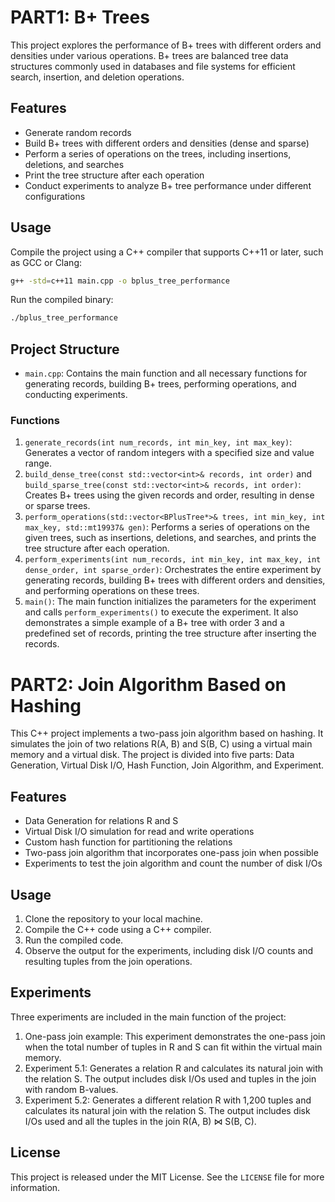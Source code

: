 # PART1: B+ Trees

This project explores the performance of B+ trees with different orders and densities under various operations. B+ trees are balanced tree data structures commonly used in databases and file systems for efficient search, insertion, and deletion operations.

## Features

- Generate random records
- Build B+ trees with different orders and densities (dense and sparse)
- Perform a series of operations on the trees, including insertions, deletions, and searches
- Print the tree structure after each operation
- Conduct experiments to analyze B+ tree performance under different configurations

## Usage

Compile the project using a C++ compiler that supports C++11 or later, such as GCC or Clang:

```bash
g++ -std=c++11 main.cpp -o bplus_tree_performance
```

Run the compiled binary:

```bash
./bplus_tree_performance
```

## Project Structure

- `main.cpp`: Contains the main function and all necessary functions for generating records, building B+ trees, performing operations, and conducting experiments.

### Functions

1. `generate_records(int num_records, int min_key, int max_key)`: Generates a vector of random integers with a specified size and value range.
2. `build_dense_tree(const std::vector<int>& records, int order)` and `build_sparse_tree(const std::vector<int>& records, int order)`: Creates B+ trees using the given records and order, resulting in dense or sparse trees.
3. `perform_operations(std::vector<BPlusTree*>& trees, int min_key, int max_key, std::mt19937& gen)`: Performs a series of operations on the given trees, such as insertions, deletions, and searches, and prints the tree structure after each operation.
4. `perform_experiments(int num_records, int min_key, int max_key, int dense_order, int sparse_order)`: Orchestrates the entire experiment by generating records, building B+ trees with different orders and densities, and performing operations on these trees.
5. `main()`: The main function initializes the parameters for the experiment and calls `perform_experiments()` to execute the experiment. It also demonstrates a simple example of a B+ tree with order 3 and a predefined set of records, printing the tree structure after inserting the records.



# PART2: Join Algorithm Based on Hashing

This C++ project implements a two-pass join algorithm based on hashing. It simulates the join of two relations R(A, B) and S(B, C) using a virtual main memory and a virtual disk. The project is divided into five parts: Data Generation, Virtual Disk I/O, Hash Function, Join Algorithm, and Experiment.

## Features

- Data Generation for relations R and S
- Virtual Disk I/O simulation for read and write operations
- Custom hash function for partitioning the relations
- Two-pass join algorithm that incorporates one-pass join when possible
- Experiments to test the join algorithm and count the number of disk I/Os

## Usage

1. Clone the repository to your local machine.
2. Compile the C++ code using a C++ compiler.
3. Run the compiled code.
4. Observe the output for the experiments, including disk I/O counts and resulting tuples from the join operations.

## Experiments

Three experiments are included in the main function of the project:

1. One-pass join example: This experiment demonstrates the one-pass join when the total number of tuples in R and S can fit within the virtual main memory.
2. Experiment 5.1: Generates a relation R and calculates its natural join with the relation S. The output includes disk I/Os used and tuples in the join with random B-values.
3. Experiment 5.2: Generates a different relation R with 1,200 tuples and calculates its natural join with the relation S. The output includes disk I/Os used and all the tuples in the join R(A, B) ⋈ S(B, C).

## License

This project is released under the MIT License. See the `LICENSE` file for more information.
